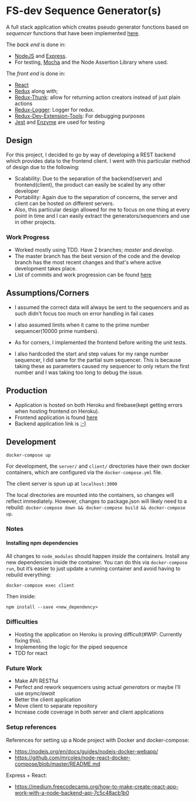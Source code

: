 FS-dev Sequence Generator(s)
========================================

A full stack application which creates pseudo generator functions based on *sequencer* functions that have been implemented [here](https://github.com/DanCarl857/FS-dev-generator/blob/master/server/generators.js). 

The _back end_ is done in:
* [NodeJS]() and [Express](). 
* For testing, [Mocha]() and the Node Assertion Library where used.

The _front end_ is done in:
* [React]()
* [Redux]() along with;
* [Redux-Thunk](): allow for returning action creators instead of just plain actions
* [Redux-Logger](https://github.com/LogRocket/redux-logger): Logger for redux.
* [Redux-Dev-Extension-Tools](https://github.com/zalmoxisus/redux-devtools-extension): For debugging purposes
* [Jest]() and [Enzyme]() are used for testing

## Design

For this project, I decided to go by way of developing a REST backend which provides data to the frontend client. I went with this particular
method of design due to the following:

* Scalability: Due to the separation of the backend(server) and frontend(client), the product can easily be scaled by any other developer
* Portability: Again due to the separation of concerns, the server and client can be hosted on different servers.
* Also, this particular design allowed for me to focus on one thing at every point in time and I can easily extract the generators/sequencers and use in other projects.

### Work Progress

* Worked mostly using TDD. Have 2 branches; *master* and *develop*. 
* The master branch has the best version of the code and the develop branch has the most recent changes and that's where active development takes place.
* List of commits and work progression can be found [here](https://github.com/DanCarl857/FS-dev-generator/commits/master)

## Assumptions/Corners
* I assumed the correct data will always be sent to the sequencers and as such didn't focus too much on error handling in fail cases
* I also assumed limits when it came to the prime number sequencer(10000 prime numbers).

* As for corners, I implemented the frontend before writing the unit tests.
* I also hardcoded the start and step values for my range number sequencer, I did same for the partial sum sequencer. This is because taking these as parameters caused my sequencer to only return the first number and I was taking too long to debug the issue.

## Production

* Application is hosted on both Heroku and firebase(kept getting errors when hosting frontend on Heroku).
* Frontend application is found [here](https://generator-9781d.firebaseapp.com/)
* Backend application link is [:-)](https://thawing-sands-55019.herokuapp.com/)

## Development

```
docker-compose up
```

For development, the `server/` and `client/` directories have their own docker containers, which are configured via the `docker-compose.yml` file.

The client server is spun up at `localhost:3000`

The local directories are mounted into the containers, so changes will reflect immediately. However, changes to package.json will likely need to a rebuild: `docker-compose down && docker-compose build && docker-compose up`.

### Notes

#### Installing npm dependencies

All changes to `node_modules` should happen *inside* the containers. Install any new dependencies inside the container. You can do this via `docker-compose run`, but it’s easier to just update a running container and avoid having to rebuild everything:

```
docker-compose exec client
```

Then inside:

```
npm install --save <new_dependency>
```

### Difficulties

* Hosting the application on Heroku is proving difficult(#WIP: Currently fixing this).
* Implementing the logic for the piped sequence
* TDD for react

### Future Work

* Make API RESTful
* Perfect and rework sequencers using actual *generators* or maybe I'll use *async/await*
* Better the client application
* Move client to separate repository
* Increase code coverage in both server and client applications

### Setup references

References for setting up a Node project with Docker and docker-compose:

*   https://nodejs.org/en/docs/guides/nodejs-docker-webapp/
*   https://github.com/mrcoles/node-react-docker-compose/blob/master/README.md

Express + React:

*   https://medium.freecodecamp.org/how-to-make-create-react-app-work-with-a-node-backend-api-7c5c48acb1b0